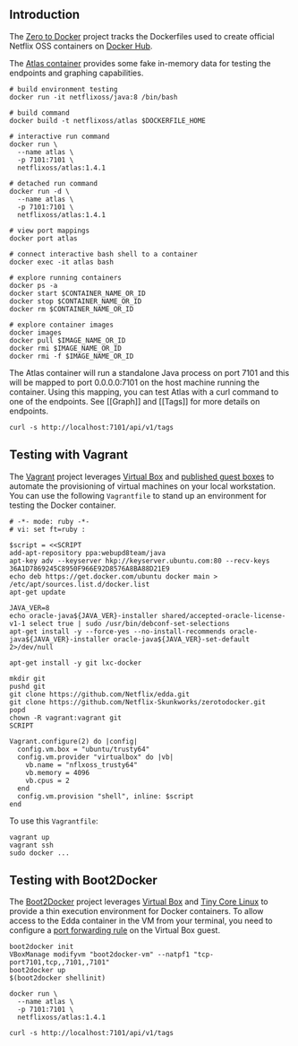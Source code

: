 ## Introduction

The [Zero to Docker](https://github.com/Netflix-Skunkworks/zerotodocker) project tracks the Dockerfiles used to create official Netflix OSS containers on [Docker Hub](https://registry.hub.docker.com/repos/netflixoss/).

The [Atlas container](https://github.com/Netflix-Skunkworks/zerotodocker/wiki/Atlas) provides some fake in-memory data for testing the endpoints and graphing capabilities.

```
# build environment testing
docker run -it netflixoss/java:8 /bin/bash

# build command
docker build -t netflixoss/atlas $DOCKERFILE_HOME

# interactive run command
docker run \
  --name atlas \
  -p 7101:7101 \
  netflixoss/atlas:1.4.1

# detached run command
docker run -d \
  --name atlas \
  -p 7101:7101 \
  netflixoss/atlas:1.4.1

# view port mappings
docker port atlas

# connect interactive bash shell to a container
docker exec -it atlas bash

# explore running containers
docker ps -a
docker start $CONTAINER_NAME_OR_ID
docker stop $CONTAINER_NAME_OR_ID
docker rm $CONTAINER_NAME_OR_ID

# explore container images
docker images
docker pull $IMAGE_NAME_OR_ID
docker rmi $IMAGE_NAME_OR_ID
docker rmi -f $IMAGE_NAME_OR_ID
```

The Atlas container will run a standalone Java process on port 7101 and this will be mapped to port 0.0.0.0:7101 on the host machine running the container.  Using this mapping, you can test Atlas with a curl command to one of the endpoints.  See [[Graph]] and [[Tags]] for more details on endpoints.

```
curl -s http://localhost:7101/api/v1/tags
```

## Testing with Vagrant

The [Vagrant](https://www.vagrantup.com/) project leverages
[Virtual Box](https://www.virtualbox.org/) and [published guest boxes](https://vagrantcloud.com/boxes/search)
to automate the provisioning of virtual machines on your local workstation.  You can use the
following `Vagrantfile` to stand up an environment for testing the Docker container.

```
# -*- mode: ruby -*-
# vi: set ft=ruby :

$script = <<SCRIPT
add-apt-repository ppa:webupd8team/java
apt-key adv --keyserver hkp://keyserver.ubuntu.com:80 --recv-keys 36A1D7869245C8950F966E92D8576A8BA88D21E9
echo deb https://get.docker.com/ubuntu docker main > /etc/apt/sources.list.d/docker.list
apt-get update

JAVA_VER=8
echo oracle-java${JAVA_VER}-installer shared/accepted-oracle-license-v1-1 select true | sudo /usr/bin/debconf-set-selections
apt-get install -y --force-yes --no-install-recommends oracle-java${JAVA_VER}-installer oracle-java${JAVA_VER}-set-default 2>/dev/null

apt-get install -y git lxc-docker

mkdir git
pushd git
git clone https://github.com/Netflix/edda.git
git clone https://github.com/Netflix-Skunkworks/zerotodocker.git
popd
chown -R vagrant:vagrant git
SCRIPT

Vagrant.configure(2) do |config|
  config.vm.box = "ubuntu/trusty64"
  config.vm.provider "virtualbox" do |vb|
    vb.name = "nflxoss_trusty64"
    vb.memory = 4096
    vb.cpus = 2
  end
  config.vm.provision "shell", inline: $script
end
```

To use this `Vagrantfile`:

```
vagrant up
vagrant ssh
sudo docker ...
```

## Testing with Boot2Docker

The [Boot2Docker](http://boot2docker.io/) project leverages
[Virtual Box](https://www.virtualbox.org/) and [Tiny Core Linux](http://distro.ibiblio.org/tinycorelinux/)
to provide a thin execution environment for Docker containers. To allow access to the Edda
container in the VM from your terminal, you need to configure a
[port forwarding rule](https://github.com/docker/docker/issues/4007) on the Virtual Box guest.

```
boot2docker init
VBoxManage modifyvm "boot2docker-vm" --natpf1 "tcp-port7101,tcp,,7101,,7101"
boot2docker up
$(boot2docker shellinit)

docker run \
  --name atlas \
  -p 7101:7101 \
  netflixoss/atlas:1.4.1

curl -s http://localhost:7101/api/v1/tags
```